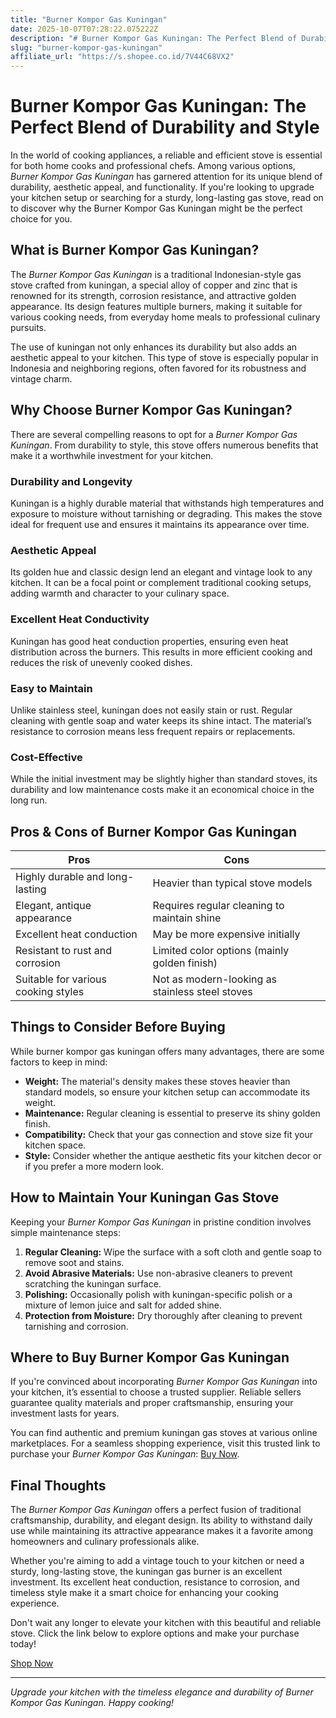 ```yaml
---
title: "Burner Kompor Gas Kuningan"
date: 2025-10-07T07:28:22.075222Z
description: "# Burner Kompor Gas Kuningan: The Perfect Blend of Durability and Style..."
slug: "burner-kompor-gas-kuningan"
affiliate_url: "https://s.shopee.co.id/7V44C68VX2"
---
```

# Burner Kompor Gas Kuningan: The Perfect Blend of Durability and Style

In the world of cooking appliances, a reliable and efficient stove is essential for both home cooks and professional chefs. Among various options, *Burner Kompor Gas Kuningan* has garnered attention for its unique blend of durability, aesthetic appeal, and functionality. If you're looking to upgrade your kitchen setup or searching for a sturdy, long-lasting gas stove, read on to discover why the Burner Kompor Gas Kuningan might be the perfect choice for you.

## What is Burner Kompor Gas Kuningan?

The *Burner Kompor Gas Kuningan* is a traditional Indonesian-style gas stove crafted from kuningan, a special alloy of copper and zinc that is renowned for its strength, corrosion resistance, and attractive golden appearance. Its design features multiple burners, making it suitable for various cooking needs, from everyday home meals to professional culinary pursuits.

The use of kuningan not only enhances its durability but also adds an aesthetic appeal to your kitchen. This type of stove is especially popular in Indonesia and neighboring regions, often favored for its robustness and vintage charm.

## Why Choose Burner Kompor Gas Kuningan?

There are several compelling reasons to opt for a *Burner Kompor Gas Kuningan*. From durability to style, this stove offers numerous benefits that make it a worthwhile investment for your kitchen.

### Durability and Longevity

Kuningan is a highly durable material that withstands high temperatures and exposure to moisture without tarnishing or degrading. This makes the stove ideal for frequent use and ensures it maintains its appearance over time.

### Aesthetic Appeal

Its golden hue and classic design lend an elegant and vintage look to any kitchen. It can be a focal point or complement traditional cooking setups, adding warmth and character to your culinary space.

### Excellent Heat Conductivity

Kuningan has good heat conduction properties, ensuring even heat distribution across the burners. This results in more efficient cooking and reduces the risk of unevenly cooked dishes.

### Easy to Maintain

Unlike stainless steel, kuningan does not easily stain or rust. Regular cleaning with gentle soap and water keeps its shine intact. The material’s resistance to corrosion means less frequent repairs or replacements.

### Cost-Effective

While the initial investment may be slightly higher than standard stoves, its durability and low maintenance costs make it an economical choice in the long run.

## Pros & Cons of Burner Kompor Gas Kuningan

| **Pros**                               | **Cons**                                         |
|----------------------------------------|--------------------------------------------------|
| Highly durable and long-lasting     | Heavier than typical stove models                |
| Elegant, antique appearance          | Requires regular cleaning to maintain shine    |
| Excellent heat conduction            | May be more expensive initially                |
| Resistant to rust and corrosion      | Limited color options (mainly golden finish)  |
| Suitable for various cooking styles  | Not as modern-looking as stainless steel stoves |

## Things to Consider Before Buying

While burner kompor gas kuningan offers many advantages, there are some factors to keep in mind:

- **Weight:** The material's density makes these stoves heavier than standard models, so ensure your kitchen setup can accommodate its weight.
- **Maintenance:** Regular cleaning is essential to preserve its shiny golden finish.
- **Compatibility:** Check that your gas connection and stove size fit your kitchen space.
- **Style:** Consider whether the antique aesthetic fits your kitchen decor or if you prefer a more modern look.

## How to Maintain Your Kuningan Gas Stove

Keeping your *Burner Kompor Gas Kuningan* in pristine condition involves simple maintenance steps:

1. **Regular Cleaning:** Wipe the surface with a soft cloth and gentle soap to remove soot and stains.
2. **Avoid Abrasive Materials:** Use non-abrasive cleaners to prevent scratching the kuningan surface.
3. **Polishing:** Occasionally polish with kuningan-specific polish or a mixture of lemon juice and salt for added shine.
4. **Protection from Moisture:** Dry thoroughly after cleaning to prevent tarnishing and corrosion.

## Where to Buy Burner Kompor Gas Kuningan

If you're convinced about incorporating *Burner Kompor Gas Kuningan* into your kitchen, it’s essential to choose a trusted supplier. Reliable sellers guarantee quality materials and proper craftsmanship, ensuring your investment lasts for years.

You can find authentic and premium kuningan gas stoves at various online marketplaces. For a seamless shopping experience, visit this trusted link to purchase your *Burner Kompor Gas Kuningan*: [Buy Now](https://s.shopee.co.id/7V44C68VX2).

## Final Thoughts

The *Burner Kompor Gas Kuningan* offers a perfect fusion of traditional craftsmanship, durability, and elegant design. Its ability to withstand daily use while maintaining its attractive appearance makes it a favorite among homeowners and culinary professionals alike.

Whether you're aiming to add a vintage touch to your kitchen or need a sturdy, long-lasting stove, the kuningan gas burner is an excellent investment. Its excellent heat conduction, resistance to corrosion, and timeless style make it a smart choice for enhancing your cooking experience.

Don't wait any longer to elevate your kitchen with this beautiful and reliable stove. Click the link below to explore options and make your purchase today!

[Shop Now](https://s.shopee.co.id/7V44C68VX2)

---

*Upgrade your kitchen with the timeless elegance and durability of Burner Kompor Gas Kuningan. Happy cooking!*